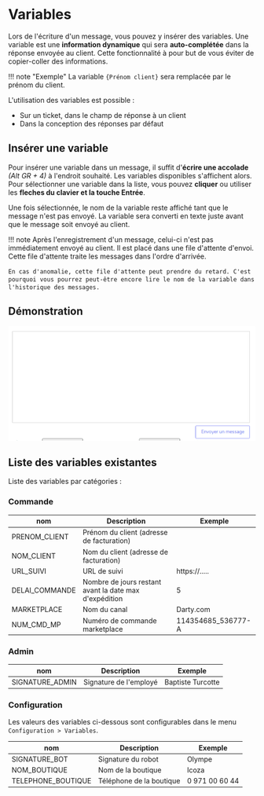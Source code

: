 # Variables

Lors de l'écriture d'un message, vous pouvez y insérer des variables.
Une variable est une **information dynamique** qui sera **auto-complétée** dans la réponse envoyée au client.
Cette fonctionnalité à pour but de vous éviter de copier-coller des informations.

!!! note "Exemple"
    La variable `{Prénom client}` sera remplacée par le prénom du client. 

L'utilisation des variables est possible :

* Sur un ticket, dans le champ de réponse à un client
* Dans la conception des réponses par défaut

## Insérer une variable
Pour insérer une variable dans un message, il suffit d'**écrire une accolade** _(Alt GR + 4)_ à l'endroit souhaité. Les variables disponibles s'affichent alors.
Pour sélectionner une variable dans la liste, vous pouvez **cliquer** ou utiliser les **fleches du clavier et la touche Entrée**.

Une fois sélectionnée, le nom de la variable reste affiché tant que le message n'est pas envoyé.
La variable sera converti en texte juste avant que le message soit envoyé au client. 

!!! note
    Après l'enregistrement d'un message, celui-ci n'est pas immédiatement envoyé au client. Il est placé dans une file d'attente d'envoi.
    Cette file d'attente traite les messages dans l'ordre d'arrivée.
    
    En cas d'anomalie, cette file d'attente peut prendre du retard. C'est pourquoi vous pourrez peut-être encore lire le nom de la variable dans l'historique des messages.

## Démonstration
![GIF Démo Variables](assets/demo_variables.gif)

## Liste des variables existantes

Liste des variables par catégories :

### Commande
| nom            | Description                                            | Exemple            |
|----------------|--------------------------------------------------------|--------------------|
| PRENOM_CLIENT  | Prénom du client (adresse de facturation)              |                    |
| NOM_CLIENT     | Nom du client (adresse de facturation)                 |                    |
| URL_SUIVI      | URL de suivi                                           | https://.....      |
| DELAI_COMMANDE | Nombre de jours restant avant la date max d'expédition | 5                  |
| MARKETPLACE    | Nom du canal                                           | Darty.com          |
| NUM_CMD_MP     | Numéro de commande marketplace                         | 114354685_536777-A |


### Admin
| nom             | Description            | Exemple           |
|-----------------|------------------------|-------------------|
| SIGNATURE_ADMIN | Signature de l'employé | Baptiste Turcotte |

### Configuration
Les valeurs des variables ci-dessous sont configurables dans le menu `Configuration > Variables`.

| nom                | Description              | Exemple        |
|--------------------|--------------------------|----------------|
| SIGNATURE_BOT      | Signature du robot       | Olympe         |
| NOM_BOUTIQUE       | Nom de la boutique       | Icoza          |
| TELEPHONE_BOUTIQUE | Téléphone de la boutique | 0 971 00 60 44 |

